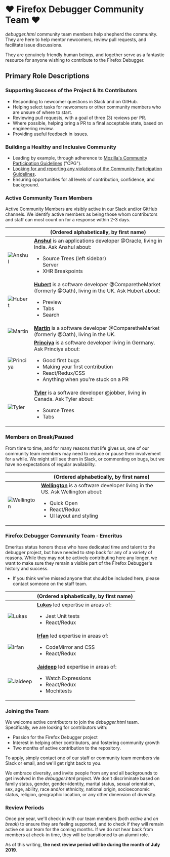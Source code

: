 # :heart: Firefox Debugger Community Team :heart:

_debugger.html_ community team members help shepherd the community. They are here to help mentor newcomers, review pull requests, and facilitate issue discussions.

They are genuinely friendly human beings, and together serve as a fantastic resource for anyone wishing to contribute to the Firefox Debugger.

## Primary Role Descriptions

### Supporting Success of the Project & Its Contributors

- Responding to newcomer questions in Slack and on GitHub.
- Helping select tasks for newcomers or other community members who are unsure of where to start.
- Reviewing pull requests, with a goal of three (3) reviews per PR.
- Where possible, helping bring a PR to a final acceptable state, based on engineering review.
- Providing useful feedback in issues.

### Building a Healthy and Inclusive Community

- Leading by example, through adherence to [Mozilla's Community Participation Guidelines](https://www.mozilla.org/en-US/about/governance/policies/participation/) ("CPG").
- [Looking for and reporting any violations of the Community Participation Guidelines](https://www.mozilla.org/en-US/about/governance/policies/participation/reporting/).
- Ensuring opportunities for all levels of contribution, confidence, and background.

### Active Community Team Members

Active Community Members are visibly active in our Slack and/or GitHub channels. We identify active members as being those whom contributors and staff can most count on for a response within 2-3 days.

|                                                                         | (Ordered alphabetically, by first name)                                                                                                                                                                                                                          |
| ----------------------------------------------------------------------- | ------------------------------------------------------------------------------------------------------------------------------------------------------------------------------------------------------------------------------------------------ |
| ![Anshul](https://avatars.githubusercontent.com/anshulmalik?s=460&v=4)  | **[Anshul](https://github.com/anshulmalik)** is an applications developer @Oracle, living in India. Ask Anshul about: <ul><li>Source Trees (left sidebar)</li>Server<li>XHR Breakpoints</li></ul>                                  |
| ![Hubert](https://avatars3.githubusercontent.com/u/792924?s=460&v=4)    | **[Hubert](https://github.com/bomsy)** is a software developer @ComparetheMarket (formerly @Oath), living in the UK. Ask Hubert about: <ul><li>Preview</li><li>Tabs</li><li>Search</li></ul>                                                        |
| ![Martin](https://avatars.githubusercontent.com/nyrosmith?)             | **[Martin](https://github.com/nyrosmith)** is a software developer @ComparetheMarket (formerly @Oath), living in the UK.                                                                                                                           |
| ![Princiya](https://avatars3.githubusercontent.com/u/8022693?s=460&v=4) | **[Princiya](https://github.com/princiya)** is a software developer living in Germany. Ask Princiya about: <ul><li>Good first bugs</li><li>Making your first contribution</li><li>React/Redux/CSS</li><li>Anything when you're stuck on a PR</li></ul> |
| ![Tyler](https://avatars1.githubusercontent.com/u/5448834?s=460&v=4)    | **[Tyler](https://github.com/wenincode)** is a software developer @jobber, living in Canada. Ask Tyler about: <ul><li>Source Trees</li><li>Tabs</li></ul>             |

### Members on Break/Paused

From time to time, and for many reasons that life gives us, one of our community team members may need to reduce or pause their involvement for a while. We might still see them in Slack, or commenting on bugs, but we have no expectations of regular availability.

|                                                                          | (Ordered alphabetically, by first name)                                                                                                                                                                              |
| ------------------------------------------------------------------------ | ---------------------------------------------------------------------------------------------------------------------------------------------------------------------------------------------------- |
| ![Wellington](https://avatars3.githubusercontent.com/u/580982?s=460&v=4) | **[Wellington](https://github.com/wldcordeiro)** is a software developer living in the US. Ask Wellington about: <ul><li> Quick Open</li><li>React/Redux</li><li>UI layout and styling</li></ul> |  |

### Firefox Debugger Community Team - Emeritus

Emeritus status honors those who have dedicated time and talent to the debugger project, but have needed to step back for any of a variety of reasons. While they may not be actively contributing here any longer, we want to make sure they remain a visible part of the Firefox Debugger's history and success.

- If you think we've missed anyone that should be included here, please contact someone on the staff team.

|                                                                        | (Ordered alphabetically, by first name)                                                                                                                             |
| ---------------------------------------------------------------------- | --------------------------------------------------------------------------------------------------------------------------------------------------- |
| ![Lukas](https://avatars1.githubusercontent.com/u/23530054?s=460&v=4)  | **[Lukas](https://github.com/lukaszsobek0)** led expertise in areas of: <ul><li>Jest Unit tests</li><li>React/Redux</li></ul>                       |  |
| ![Irfan](https://avatars2.githubusercontent.com/u/1755089?s=400&v=4)   | **[Irfan](https://github.com/irfanhudda)** led expertise in areas of: <ul><li>CodeMirror and CSS</li><li>React/Redux</li></ul>                      |  |
| ![Jaideep](https://avatars2.githubusercontent.com/u/2481105?s=460&v=4) | **[Jaideep](https://github.com/jbhoosreddy)** led expertise in areas of: <ul><li>Watch Expressions</li><li>React/Redux</li><li>Mochitests</li></ul> |

### Joining the Team

We welcome active contributors to join the _debugger.html_ team. Specifically, we are looking for contributors with:

* Passion for the Firefox Debugger project
* Interest in helping other contributors, and fostering community growth
* Two months of active contribution to the repository.

To apply, simply contact one of our staff or community team members via Slack or email, and we'll get right back to you.

We embrace diversity, and invite people from any and all backgrounds to get involved in the _debugger.html_ project. We don't discriminate based on family status, gender, gender-identity, marital status, sexual orientation, sex, age, ability, race and/or ethnicity, national origin, socioeconomic status, religion, geographic location, or any other dimension of diversity.

### Review Periods

Once per year, we'll check in with our team members (both _active_ and _on break_) to ensure they are feeling supported, and to check if they will remain active on our team for the coming months. If we do not hear back from members at check-in time, they will be transitioned to an alumni role.

As of this writing, **the next review period will be during the month of July 2019**.
